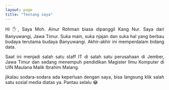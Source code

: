 ```yaml
---
layout: page
title: "Tentang saya"
---
```

<div style="text-align: justify" class="w-100">
	<p>Hi ✋, Saya Moh. Ainur Rohman biasa dipanggil Kang Nur. Saya dari Banyuwangi, Jawa Timur. Suka main, suka njajan dan suka hal yang berbau budaya terutama budaya Banyuwangi. Akhir-akhir ini memperdalam bidang data.</p>
	<p>Saat ini menjadi salah satu staff IT di salah satu perusahaan di Jember, Jawa Timur dan sedang menempuh pendidikan Magister Ilmu Komputer di UIN Maulana Malik Ibrahim Malang.</p>
	<p>jikalau sodara-sodara ada keperluan dengan saya, bisa langsung klik salah satu sosial media diatas ya. Pantau selalu 😂</p>
</div>